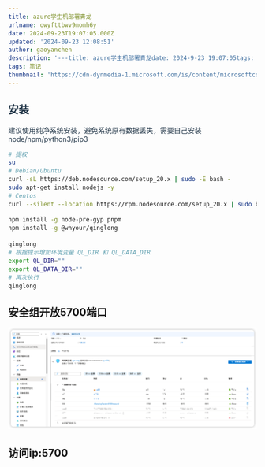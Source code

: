```yaml
---
title: azure学生机部署青龙
urlname: owyfttbwv9momh6y
date: 2024-09-23T19:07:05.000Z
updated: '2024-09-23 12:08:51'
author: gaoyanchen
description: '---title: azure学生机部署青龙date: 2024-9-23 19:07:05tags: "笔记"thumbnail: "https://cdn-dynmedia-1.microsoft.com/is/content/microsoftcorp/acom_social_icon_...'
tags: 笔记
thumbnail: 'https://cdn-dynmedia-1.microsoft.com/is/content/microsoftcorp/acom_social_icon_azure'
---
```

## <font style="color:rgb(33, 53, 71);">安装</font>
<font style="color:rgb(33, 53, 71);">建议使用纯净系统安装，避免系统原有数据丢失，需要自己安装 node/npm/python3/pip3</font>

```bash
# 提权
su
# Debian/Ubuntu
curl -sL https://deb.nodesource.com/setup_20.x | sudo -E bash -
sudo apt-get install nodejs -y
# Centos
curl --silent --location https://rpm.nodesource.com/setup_20.x | sudo bash
```

```bash
npm install -g node-pre-gyp pnpm
npm install -g @whyour/qinglong

qinglong
# 根据提示增加环境变量 QL_DIR 和 QL_DATA_DIR
export QL_DIR=""
export QL_DATA_DIR=""
# 再次执行
qinglong
```

## 安全组开放5700端口
![](https://raw.githubusercontent.com/gyc-12/images/master/a19846699b120158bcde2f3774213464.png)

## 访问ip:5700

